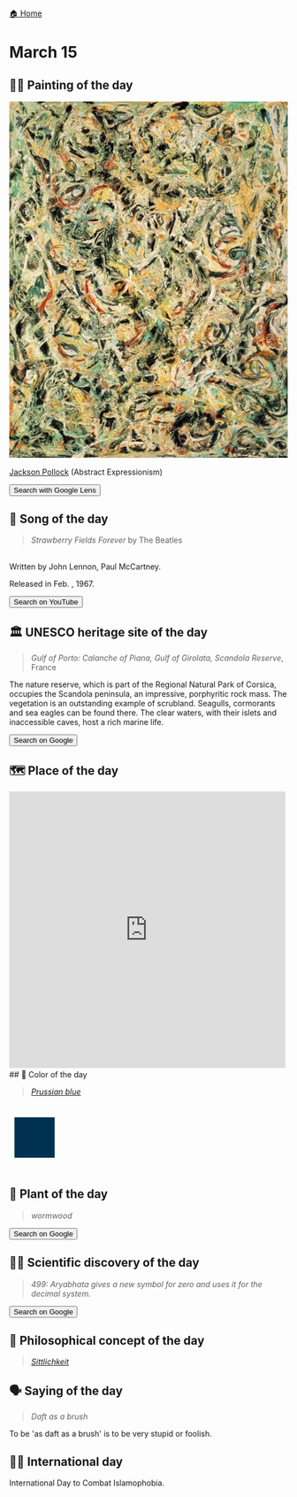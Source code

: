 
[🏠 Home](../../index.md)

# March 15

## 🧑‍🎨 Painting of the day

<img width="600" src="../img/Jackson_Pollock_5.jpg">

[Jackson Pollock](http://en.wikipedia.org/wiki/Jackson_Pollock) (Abstract Expressionism)

<button class="btn btn-success"
onclick=" window.open('https://lens.google.com/uploadbyurl?url=https://iretes.github.io/one-a-day/data/img/Jackson_Pollock_5.jpg','_blank')">
Search with Google Lens
</button>

## 🎼 Song of the day

> *Strawberry Fields Forever*
by The Beatles

<br />Written by John Lennon, Paul McCartney.

Released in Feb. , 1967.

<button class="btn btn-success"
onclick=" window.open('http://www.youtube.com/search?q=Strawberry Fields Forever by The Beatles','_blank')">
Search on YouTube
</button>

## 🏛️ UNESCO heritage site of the day

> *Gulf of Porto: Calanche of Piana, Gulf of Girolata, Scandola Reserve*, France

<p>The nature reserve, which is part of the Regional Natural Park of Corsica, occupies the Scandola peninsula, an impressive, porphyritic rock mass. The vegetation is an outstanding example of scrubland. Seagulls, cormorants and sea eagles can be found there. The clear waters, with their islets and inaccessible caves, host a rich marine life.</p>

<button class="btn btn-success"
onclick=" window.open('http://www.google.com/search?q=Gulf of Porto: Calanche of Piana, Gulf of Girolata, Scandola Reserve','_blank')">
Search on Google
</button>

## 🗺️ Place of the day

<iframe
src="https://www.mapcrunch.com"
name="mapcrunch"
width="500"
height="500"
allowTransparency="true"
scrolling="no"
frameborder="0"
>
</iframe>
## 🎨 Color of the day

> *[Prussian blue](https://en.wikipedia.org/wiki/Prussian_blue)*

<div style="color:#003153; font-size: 100px;">&#9632;</div>

## 🌿 Plant of the day

> *wormwood*

<button class="btn btn-success"
onclick=" window.open('http://www.google.com/search?q=wormwood','_blank')">
Search on Google
</button>

## 🧑‍🔬 Scientific discovery of the day

> *499: Aryabhata gives a new symbol for zero and uses it for the decimal system.*

<button class="btn btn-success"
onclick=" window.open('http://www.google.com/search?q=499: Aryabhata gives a new symbol for zero and uses it for the decimal system.','_blank')">
Search on Google
</button>

## 💭 Philosophical concept of the day

> *[Sittlichkeit](https://en.wikipedia.org/wiki/Sittlichkeit)*

## 🗣️ Saying of the day

> *Daft as a brush*

To be 'as daft as a brush' is to be very stupid or foolish.

## 🏳️‍🌈 International day

International Day to Combat Islamophobia.